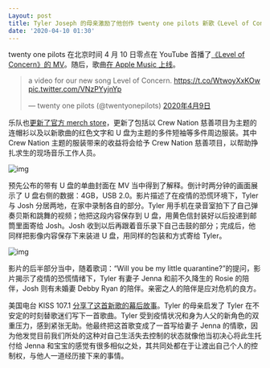```yaml
---
Layout: post
title: Tyler Joseph 的母亲激励了他创作 twenty one pilots 新歌《Level of Concern》
date: '2020-04-10 01:30'
---
```


twenty one pilots 在北京时间 4 月 10 日零点在 YouTube 首播了[《Level of Concern》的 MV](https://www.youtube.com/watch?v=loOWKm8GW6A)。随后，歌曲[在 Apple Music 上线](https://music.apple.com/us/album/level-of-concern-single/1507187367)。

<blockquote class="twitter-tweet" data-lang="zh-tw"><p lang="en" dir="ltr">a video for our new song Level of Concern. <a href="https://t.co/WtwoyXxKOw">https://t.co/WtwoyXxKOw</a> <a href="https://t.co/VNzPYyjnYp">pic.twitter.com/VNzPYyjnYp</a></p>&mdash; twenty one pilots (@twentyonepilots) <a href="https://twitter.com/twentyonepilots/status/1248279843722182657?ref_src=twsrc%5Etfw">2020年4月9日</a></blockquote>
<script async src="https://platform.twitter.com/widgets.js" charset="utf-8"></script>

乐队也[更新了官方 merch store](https://store.twentyonepilots.com/)，更新了包括以 Crew Nation 慈善项目为主题的连帽衫以及以新歌曲的红色文字和 U 盘为主题的多件短袖等多件周边服装。其中 Crew Nation 主题的服装带来的收益将会给予 Crew Nation 慈善项目，以帮助挣扎求生的现场音乐工作人员。

![img](https://res.cloudinary.com/du5vcylqh/image/upload/v1586452130/metapilots.cn/60F3E081-FF5C-4022-A3EA-941E1D42351B_1_201_a.jpg)

预先公布的带有 U 盘的单曲封面在 MV 当中得到了解释。倒计时两分钟的画面展示了 U 盘右侧的数据：4GB，USB  2.0。影片描述了在疫情的恐慌环境下，Tyler 与 Josh 分居两地，在家中录制各自的部分。Tyler  用手机在录音室拍下了自己弹奏贝斯和跳舞的视频；他把这段内容保存到 U 盘，用黄色信封装好以后投递到邮筒里面寄给 Josh。Josh  收到以后再跟着音乐录下自己击鼓的部分；完成后，他同样把影像内容保存下来装进 U 盘，用同样的包装和方式寄给 Tyler。

![img](https://res.cloudinary.com/du5vcylqh/image/upload/v1586452130/metapilots.cn/30E827EF-2492-414C-B6CC-61E40CECA17F_1_201_a.jpg)

影片的后半部分当中，随着歌词：“Will you be my little quarantine?”的提问，影片揭示了疫情的恐慌情绪下，Tyler 有妻子 Jenna 和前不久降生的  Rosie 的陪伴，Josh 则有未婚妻 Debby Ryan 的陪伴。亲密之人的陪伴是应对危机的良方。

美国电台 KISS 107.1 [分享了这首新歌的幕后故事](https://twitter.com/KISS107/status/1248281498307964929)。Tyler 的母亲启发了 Tyler 在不安定的时刻替歌迷们写下一首歌曲。Tyler  受到疫情状况和身为人父的新角色的双重压力，感到紧张无助。他最终把这首歌变成了一首写给妻子 Jenna  的情歌，因为他发觉目前我们所处的这种对自己生活失去控制的状态就像他当初决心将此生托付给 Jenna  和宝宝的感觉有很多相似之处，其共同处都在于让渡出自己个人的控制权，与他人一道经历接下来的事情。